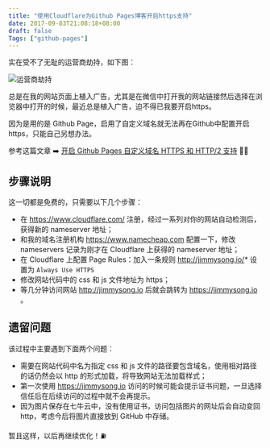 ```yaml
---
title: "使用Cloudflare为Github Pages博客开启https支持"
date: 2017-09-03T21:08:18+08:00
draft: false
Tags: ["github-pages"]
---
```


实在受不了无耻的运营商劫持，如下图：

![运营商劫持](/media/operator-dns-hijacking-ad.png)

总是在我的网站页面上植入广告，尤其是在微信中打开我的网站链接然后选择在浏览器中打开的时候，最近总是植入广告，迫不得已我要开启https。

因为是用的是 Github Page，启用了自定义域名就无法再在Github中配置开启https，只能自己另想办法。

参考这篇文章 ➡️ [开启 Github Pages 自定义域名 HTTPS 和 HTTP/2 支持](https://zhuanlan.zhihu.com/p/22667528) 👏👏

## 步骤说明

这一切都是免费的，只需要以下几个步骤：

- 在 https://www.cloudflare.com/ 注册，经过一系列对你的网站自动检测后，获得新的 nameserver 地址；
- 和我的域名注册机构 https://www.namecheap.com 配置一下，修改 nameservers 记录为刚才在 Cloudflare 上获得的 nameserver 地址；
- 在 Cloudflare 上配置 Page Rules：加入一条规则 http://jimmysong.io/* 设置为 `Always Use HTTPS`
- 修改网站代码中的 css 和 js 文件地址为 https；
- 等几分钟访问网站 http://jimmysong.io 后就会跳转为 https://jimmysong.io 。

## 遗留问题

该过程中主要遇到下面两个问题：

- 需要在网站代码中名为指定 css 和 js 文件的路径要包含域名，使用相对路径的话仍然会以 http 的形式加载，将导致网站无法加载样式；
- 第一次使用 https://jimmysong.io 访问的时候可能会提示证书问题，一旦选择信任后在后续访问的过程中就不会再提示。
- 因为图片保存在七牛云中，没有使用证书，访问包括图片的网址后会自动变回 http，考虑今后将图片直接放到 GitHub 中存储。

暂且这样，以后再继续优化！⛽️

